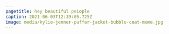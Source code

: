 ```yaml
---
pagetitle: hey beautiful peiople
caption: 2021-06-03T12:39:05.725Z
image: media/kylie-jenner-puffer-jacket-bubble-coat-meme.jpg
---
```

